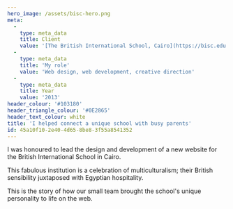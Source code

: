 ```yaml
---
hero_image: /assets/bisc-hero.png
meta:
  -
    type: meta_data
    title: Client
    value: '[The British International School, Cairo](https://bisc.edu.eg)'
  -
    type: meta_data
    title: 'My role'
    value: 'Web design, web development, creative direction'
  -
    type: meta_data
    title: Year
    value: '2013'
header_colour: '#103180'
header_triangle_colour: '#0E2865'
header_text_colour: white
title: 'I helped connect a unique school with busy parents'
id: 45a10f10-2e40-4d65-8be8-3f55a8541352
---
```

I was honoured to lead the design and development of a new website for the British International School in Cairo.

This fabulous institution is a celebration of multiculturalism; their British sensibility juxtaposed with Egyptian hospitality.

This is the story of how our small team brought the school's unique personality to life on the web.